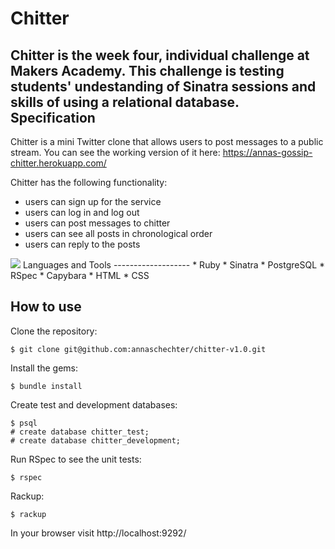 Chitter
======================
Chitter is the week four, individual challenge at Makers Academy. This challenge is testing students' undestanding of Sinatra sessions and skills of using a relational database.
Specification
-------------
Chitter is a mini Twitter clone that allows users to post messages to a public stream.
You can see the working version of it here: https://annas-gossip-chitter.herokuapp.com/

Chitter has the following functionality:
* users can sign up for the service
* users can log in and log out
* users can post messages to chitter
* users can see all posts in chronological order
* users can reply to the posts

<img src="https://s3-eu-west-1.amazonaws.com/annas-first-test-bucket/chitter.png"/>
Languages and Tools
-------------------
* Ruby
* Sinatra
* PostgreSQL
* RSpec
* Capybara
* HTML
* CSS

How to use
----------
Clone the repository:
```
$ git clone git@github.com:annaschechter/chitter-v1.0.git
```
Install the gems:
```
$ bundle install
```
Create test and development databases:
```
$ psql
# create database chitter_test;
# create database chitter_development;
```
Run RSpec to see the unit tests:
```
$ rspec
```
Rackup:
```
$ rackup
```
In your browser visit http://localhost:9292/
